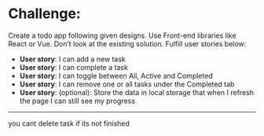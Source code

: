 # Challenge: 
Create a todo app following given designs. Use Front-end libraries like React or Vue. Don’t look at the existing solution. Fulfill user stories below:

- **User story**: I can add a new task
- **User story**: I can complete a task
- **User story**: I can toggle between All, Active and Completed
- **User story**: I can remove one or all tasks under the Completed tab
- **User story**: (optional): Store the data in local storage that when I refresh the page I can still see my progress

-------------------------
you cant delete task if its not finished 
